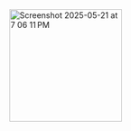 <img width="199" alt="Screenshot 2025-05-21 at 7 06 11 PM" src="https://github.com/user-attachments/assets/4253fed0-da14-4ac9-bfc2-33c18bf436b0" />
